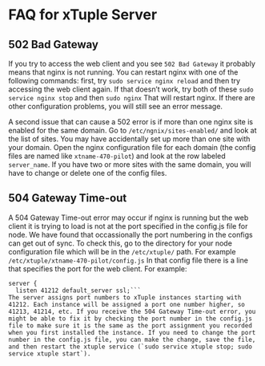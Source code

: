 # FAQ for xTuple Server

## 502 Bad Gateway
If you try to access the web client and you see `502 Bad Gateway` it probably means that nginx is not running. You can restart nginx with one of the following commands:
first, try
```sudo service nginx reload```
and then try accessing the web client again. If that doesn’t work, try both of these
```sudo service nginx stop```
and then ```sudo nginx```
That will restart nginx. If there are other configuration problems, you will still see an error message.

A second issue that can cause a 502 error is if more than one nginx site is enabled for the same domain. Go to ```/etc/ngnix/sites-enabled/``` and look at the list of sites. You may have accidentally set up more than one site with your domain. Open the nginx configuration file for each domain (the config files are named like `xtname-470-pilot`) and look at the row labeled `server_name`. If you have two or more sites with the same domain, you will have to change or delete one of the config files.

## 504 Gateway Time-out
A 504 Gateway Time-out error may occur if nginx is running but the web client it is trying to load is not at the port specified in the config.js file for node. We have found that occassionally the port numbering in the configs can get out of sync. To check this, go to the directory for your node configuration file which will be in the `/etc/xtuple/` path. For example `/etc/xtuple/xtname-470-pilot/config.js`
In that config file there is a line that specifies the port for the web client. For example:
```# proxy SSL requests to the upstream node server
server {
  listen 41212 default_server ssl;```
The server assigns port numbers to xTuple instances starting with 41212. Each instance will be assigned a port one number higher, so 41213, 41214, etc. If you receive the 504 Gateway Time-out error, you might be able to fix it by checking the port number in the config.js file to make sure it is the same as the port assignment you recorded when you first installed the instance. If you need to change the port number in the config.js file, you can make the change, save the file, and then restart the xtuple service (`sudo service xtuple stop; sudo service xtuple start`). 

